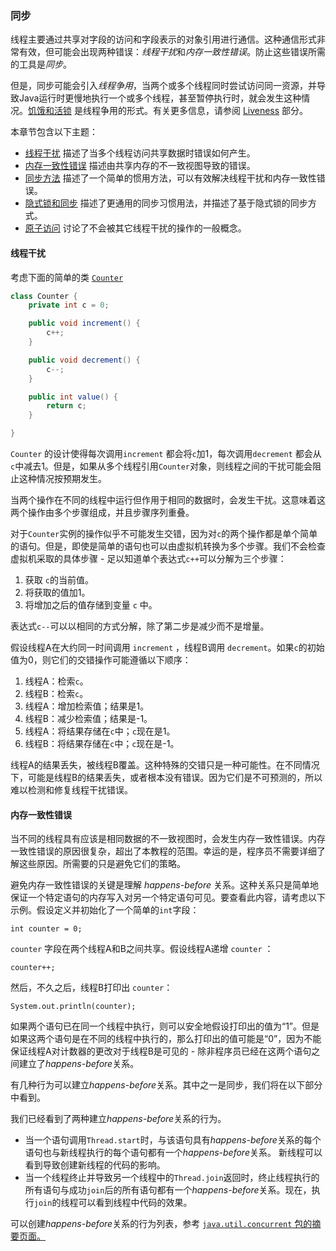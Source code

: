 ### 同步

线程主要通过共享对字段的访问和字段表示的对象引用进行通信。这种通信形式非常有效，但可能会出现两种错误：*线程干扰*和*内存一致性错误*。防止这些错误所需的工具是*同步*。

但是，同步可能会引入*线程争用*，当两个或多个线程同时尝试访问同一资源，并导致Java运行时更慢地执行一个或多个线程，甚至暂停执行时，就会发生这种情况。[饥饿和活锁](https://docs.oracle.com/javase/tutorial/essential/concurrency/starvelive.html) 是线程争用的形式。有关更多信息，请参阅 [Liveness](https://docs.oracle.com/javase/tutorial/essential/concurrency/liveness.html) 部分。

本章节包含以下主题：

- [线程干扰](https://docs.oracle.com/javase/tutorial/essential/concurrency/interfere.html) 描述了当多个线程访问共享数据时错误如何产生。
- [内存一致性错误](https://docs.oracle.com/javase/tutorial/essential/concurrency/memconsist.html) 描述由共享内存的不一致视图导致的错误。
- [同步方法](https://docs.oracle.com/javase/tutorial/essential/concurrency/syncmeth.html) 描述了一个简单的惯用方法，可以有效解决线程干扰和内存一致性错误。
- [隐式锁和同步](https://docs.oracle.com/javase/tutorial/essential/concurrency/locksync.html) 描述了更通用的同步习惯用法，并描述了基于隐式锁的同步方式。
- [原子访问](https://docs.oracle.com/javase/tutorial/essential/concurrency/atomic.html) 讨论了不会被其它线程干扰的操作的一般概念。

#### 线程干扰

考虑下面的简单的类 [`Counter`](https://docs.oracle.com/javase/tutorial/essential/concurrency/examples/Counter.java)

```java
class Counter {
    private int c = 0;

    public void increment() {
        c++;
    }

    public void decrement() {
        c--;
    }

    public int value() {
        return c;
    }

}
```

`Counter` 的设计使得每次调用`increment` 都会将`c`加1，每次调用`decrement` 都会从`c`中减去1。但是，如果从多个线程引用`Counter`对象，则线程之间的干扰可能会阻止这种情况按预期发生。

当两个操作在不同的线程中运行但作用于相同的数据时，会发生干扰。这意味着这两个操作由多个步骤组成，并且步骤序列重叠。

对于`Counter`实例的操作似乎不可能发生交错，因为对`c`的两个操作都是单个简单的语句。但是，即使是简单的语句也可以由虚拟机转换为多个步骤。我们不会检查虚拟机采取的具体步骤 - 足以知道单个表达式`c++`可以分解为三个步骤：

1. 获取 `c`的当前值。
2. 将获取的值加1。
3. 将增加之后的值存储到变量 `c` 中。

表达式`c--`可以以相同的方式分解，除了第二步是减少而不是增量。

假设线程A在大约同一时间调用 `increment` ，线程B调用 `decrement`。如果`c`的初始值为0，则它们的交错操作可能遵循以下顺序：

1. 线程A：检索`c`。
2. 线程B：检索`c`。
3. 线程A：增加检索值；结果是1。
4. 线程B：减少检索值；结果是-1。
5. 线程A：将结果存储在`c`中；`c`现在是1。
6. 线程B：将结果存储在`c`中；`c`现在是-1。

线程A的结果丢失，被线程B覆盖。这种特殊的交错只是一种可能性。在不同情况下，可能是线程B的结果丢失，或者根本没有错误。因为它们是不可预测的，所以难以检测和修复线程干扰错误。

#### 内存一致性错误

当不同的线程具有应该是相同数据的不一致视图时，会发生内存一致性错误。内存一致性错误的原因很复杂，超出了本教程的范围。幸运的是，程序员不需要详细了解这些原因。所需要的只是避免它们的策略。

避免内存一致性错误的关键是理解 *happens-before* 关系。这种关系只是简单地保证一个特定语句的内存写入对另一个特定语句可见。要查看此内容，请考虑以下示例。假设定义并初始化了一个简单的`int`字段：

```
int counter = 0;
```

 `counter` 字段在两个线程A和B之间共享。假设线程A递增 `counter` ：

```
counter++;
```

然后，不久之后，线程B打印出 `counter`：

```
System.out.println(counter);
```

如果两个语句已在同一个线程中执行，则可以安全地假设打印出的值为“1”。但是如果这两个语句是在不同的线程中执行的，那么打印出的值可能是“0”，因为不能保证线程A对计数器的更改对于线程B是可见的 - 除非程序员已经在这两个语句之间建立了*happens-before*关系。

有几种行为可以建立*happens-before*关系。其中之一是同步，我们将在以下部分中看到。

我们已经看到了两种建立*happens-before*关系的行为。

 - 当一个语句调用`Thread.start`时，与该语句具有*happens-before*关系的每个语句也与新线程执行的每个语句都有一个*happens-before*关系。 新线程可以看到导致创建新线程的代码的影响。
 - 当一个线程终止并导致另一个线程中的`Thread.join`返回时，终止线程执行的所有语句与成功`join`后的所有语句都有一个*happens-before*关系。现在，执行`join`的线程可以看到线程中代码的效果。

可以创建*happens-before*关系的行为列表，参考 [ `java.util.concurrent` 包的摘要页面。](https://docs.oracle.com/javase/8/docs/api/java/util/concurrent/package-summary.html#MemoryVisibility)